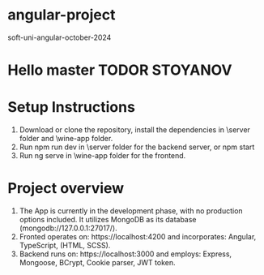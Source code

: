# angular-project
 soft-uni-angular-october-2024

 # Hello master TODOR STOYANOV

 # Setup Instructions
1. Download or clone the repository, install the dependencies in \server folder and \wine-app folder.
2. Run npm run dev in \server folder for the backend server, or npm start
3. Run ng serve in \wine-app folder for the frontend.

# Project overview
1. The App is currently in the development phase, with no production options included. It utilizes MongoDB as its database (mongodb://127.0.0.1:27017/).
2. Fronted operates on: https://localhost:4200 and incorporates: Angular, TypeScript, (HTML, SCSS).
3. Backend runs on: https://localhost:3000 and employs: Express, Mongoose, BCrypt, Cookie parser, JWT token.
